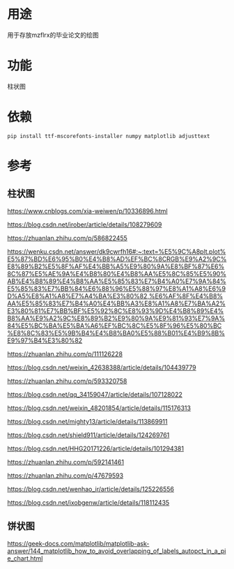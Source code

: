 <!--
 * @Author: LiFangyi lifangyi01@qq.com
 * @Date: 2024-03-28 03:33:57
 * @LastEditors: LiFangyi lifangyi01@qq.com
 * @LastEditTime: 2024-03-29 09:09:17
 * @FilePath: /paperGraph/readme.md
 * @Description: 这是默认设置,请设置`customMade`, 打开koroFileHeader查看配置 进行设置: https://github.com/OBKoro1/koro1FileHeader/wiki/%E9%85%8D%E7%BD%AE
-->
# 用途
用于存放mzflrx的毕业论文的绘图

# 功能
柱状图

# 依赖
```
pip install ttf-mscorefonts-installer numpy matplotlib adjusttext
```

# 参考
## 柱状图
https://www.cnblogs.com/xia-weiwen/p/10336896.html

https://blog.csdn.net/irober/article/details/108279609

https://zhuanlan.zhihu.com/p/586822455

https://wenku.csdn.net/answer/dk9cwrfh16#:~:text=%E5%9C%A8plt.plot%E5%87%BD%E6%95%B0%E4%B8%AD%EF%BC%8CRGB%E9%A2%9C%E8%89%B2%E5%8F%AF%E4%BB%A5%E9%80%9A%E8%BF%87%E6%8C%87%E5%AE%9A%E4%B8%80%E4%B8%AA%E5%8C%85%E5%90%AB%E4%B8%89%E4%B8%AA%E5%85%83%E7%B4%A0%E7%9A%84%E5%85%83%E7%BB%84%E6%88%96%E5%88%97%E8%A1%A8%E6%9D%A5%E8%A1%A8%E7%A4%BA%E3%80%82,%E6%AF%8F%E4%B8%AA%E5%85%83%E7%B4%A0%E4%BB%A3%E8%A1%A8%E7%BA%A2%E3%80%81%E7%BB%BF%E5%92%8C%E8%93%9D%E4%B8%89%E4%B8%AA%E9%A2%9C%E8%89%B2%E9%80%9A%E9%81%93%E7%9A%84%E5%BC%BA%E5%BA%A6%EF%BC%8C%E5%8F%96%E5%80%BC%E8%8C%83%E5%9B%B4%E4%B8%BA0%E5%88%B01%E4%B9%8B%E9%97%B4%E3%80%82

https://zhuanlan.zhihu.com/p/111126228

https://blog.csdn.net/weixin_42638388/article/details/104439779

https://zhuanlan.zhihu.com/p/593320758

https://blog.csdn.net/qq_34159047/article/details/107128022

https://blog.csdn.net/weixin_48201854/article/details/115176313

https://blog.csdn.net/mighty13/article/details/113869911

https://blog.csdn.net/shield911/article/details/124269761

https://blog.csdn.net/HHG20171226/article/details/101294381

https://zhuanlan.zhihu.com/p/592141461

https://zhuanlan.zhihu.com/p/47679593

https://blog.csdn.net/wenhao_ir/article/details/125226556

https://blog.csdn.net/ixobgenw/article/details/118112435

## 饼状图
https://geek-docs.com/matplotlib/matplotlib-ask-answer/144_matplotlib_how_to_avoid_overlapping_of_labels_autopct_in_a_pie_chart.html